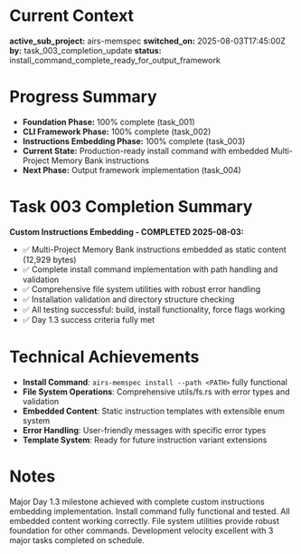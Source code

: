 # Current Context

**active_sub_project:** airs-memspec
**switched_on:** 2025-08-03T17:45:00Z
**by:** task_003_completion_update
**status:** install_command_complete_ready_for_output_framework

# Progress Summary
- **Foundation Phase:** 100% complete (task_001)
- **CLI Framework Phase:** 100% complete (task_002) 
- **Instructions Embedding Phase:** 100% complete (task_003)
- **Current State:** Production-ready install command with embedded Multi-Project Memory Bank instructions
- **Next Phase:** Output framework implementation (task_004)

# Task 003 Completion Summary
**Custom Instructions Embedding - COMPLETED 2025-08-03:**
- ✅ Multi-Project Memory Bank instructions embedded as static content (12,929 bytes)
- ✅ Complete install command implementation with path handling and validation
- ✅ Comprehensive file system utilities with robust error handling
- ✅ Installation validation and directory structure checking
- ✅ All testing successful: build, install functionality, force flags working
- ✅ Day 1.3 success criteria fully met

# Technical Achievements
- **Install Command**: `airs-memspec install --path <PATH>` fully functional
- **File System Operations**: Comprehensive utils/fs.rs with error types and validation
- **Embedded Content**: Static instruction templates with extensible enum system
- **Error Handling**: User-friendly messages with specific error types
- **Template System**: Ready for future instruction variant extensions

# Notes
Major Day 1.3 milestone achieved with complete custom instructions embedding implementation. Install command fully functional and tested. All embedded content working correctly. File system utilities provide robust foundation for other commands. Development velocity excellent with 3 major tasks completed on schedule.

